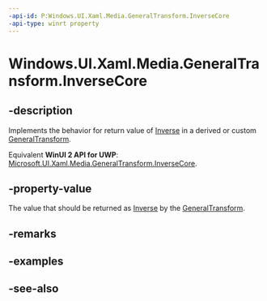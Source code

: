 ```yaml
---
-api-id: P:Windows.UI.Xaml.Media.GeneralTransform.InverseCore
-api-type: winrt property
---
```


<!-- Property syntax
protected Windows.UI.Xaml.Media.GeneralTransform InverseCore { get; }
-->

# Windows.UI.Xaml.Media.GeneralTransform.InverseCore

## -description
Implements the behavior for return value of [Inverse](generaltransform_inverse.md) in a derived or custom [GeneralTransform](generaltransform.md).

Equivalent **WinUI 2 API for UWP**: [Microsoft.UI.Xaml.Media.GeneralTransform.InverseCore](/windows/winui/api/microsoft.ui.xaml.media.generaltransform.inversecore).

## -property-value
The value that should be returned as [Inverse](generaltransform_inverse.md) by the [GeneralTransform](generaltransform.md).
## -remarks

## -examples

## -see-also
